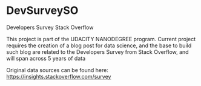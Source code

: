# DevSurveySO

Developers Survey Stack Overflow

This project is part of the UDACITY NANODEGREE program. 
Current project requires the creation of a blog post for data science, and the base to build such blog are related to the Developers Survey from Stack Overflow, and will span across 5 years of data

Original data sources can be found here:
https://insights.stackoverflow.com/survey
